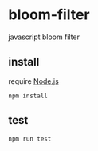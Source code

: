 # bloom-filter
javascript bloom filter

## install
require [Node.js](https://nodejs.org/en/download/)

`npm install`

## test
`npm run test`
